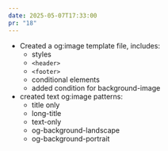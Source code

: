 ```yaml
---
date: 2025-05-07T17:33:00
pr: "18"
---
```

- Created a og:image template file, includes:
  - styles
  - `<header>`
  - `<footer>`
  - conditional elements
  - added condition for background-image
- created text og:image patterns:
  - title only
  - long-title
  - text-only
  - og-background-landscape
  - og-background-portrait